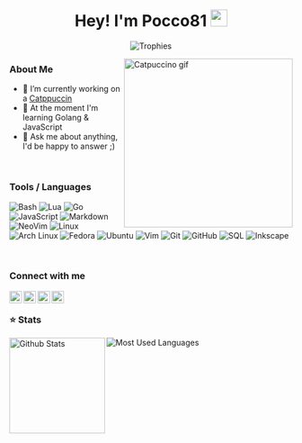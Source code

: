 <h1 align="center">Hey! I'm Pocco81 <img src="https://raw.githubusercontent.com/vatsa287/vatsa287/master/assets/Hi.gif?raw=true" width="30px"></h1>

<p align="center">
  <img alig src="https://github-profile-trophy.vercel.app/?username=Pocco81&theme=onedark&&margin-w=12&column=6&rank=SSS,SS,S,AAA,AA,A,B,C&no-frame=true" alt="Trophies" />
</p>

<img align="right" height=300px width=300px alt="Catpuccino gif" src="https://raw.githubusercontent.com/Pocco81/Pocco81/main/assets/catpuccino.gif" />

### About Me

-   🔭 I’m currently working on a [Catppuccin](https://github.com/catppuccin)
-   🌱 At the moment I'm learning Golang & JavaScript
-   💬 Ask me about anything, I'd be happy to answer ;)

&nbsp;

### Tools / Languages

<!-- Icons: https://simpleicons.org/ -->

![Bash](https://img.shields.io/badge/-Bash-05122A?style=for-the-badge&color=302d41&logo=gnu-bash&logoColor=4EAA25)
![Lua](https://img.shields.io/badge/-Lua-05122A?style=for-the-badge&color=302d41&logo=lua&logoColor=0062cc)
![Go](https://img.shields.io/badge/-Go-05122A?style=for-the-badge&color=302d41&logo=go&logoColor=00a7d0)
![JavaScript](https://img.shields.io/badge/-JavaScript-05122A?style=for-the-badge&color=302d41&logo=javascript&logoColor=F7DF1E)
![Markdown](https://img.shields.io/badge/-Markdown-05122A?style=for-the-badge&color=302d41&logo=markdown)
![NeoVim](https://img.shields.io/badge/-NeoVim-05122A?style=for-the-badge&color=302d41&logo=neovim&logoColor=4b9e4b)
![Linux](https://img.shields.io/badge/-Linux-05122A?style=for-the-badge&color=302d41&logo=linux&logoColor=dfb914)
![Arch Linux](https://img.shields.io/badge/-Arch-05122A?style=for-the-badge&color=302d41&logo=archlinux&logoColor=3399cc)
![Fedora](https://img.shields.io/badge/-Fedora-05122A?style=for-the-badge&color=302d41&logo=fedora&logoColor=294172)
![Ubuntu](https://img.shields.io/badge/-Ubuntu-05122A?style=for-the-badge&color=302d41&logo=ubuntu&logoColor=d64613)
![Vim](https://img.shields.io/badge/-Vim-05122A?style=for-the-badge&color=302d41&logo=vim&logoColor=4EAA25)
![Git](https://img.shields.io/badge/-Git-05122A?style=for-the-badge&color=302d41&logo=git)
![GitHub](https://img.shields.io/badge/-GitHub-05122A?style=for-the-badge&color=302d41&logo=github)
![SQL](https://img.shields.io/badge/-SQL-05122A?style=for-the-badge&color=302d41&logo=mysql&logoColor=4479A1)
![Inkscape](https://img.shields.io/badge/-Inkscape-05122A?style=for-the-badge&color=302d41&logo=inkscape&logoColor=D9E0EE)

&nbsp;

### Connect with me

[<img align="left" alt="Reddit" width="22px" src="https://cdn.icon-icons.com/icons2/1195/PNG/512/1490889653-reddit_82537.png" />][reddit]
[<img align="left" alt="Discord" width="22px" src="https://cdn.icon-icons.com/icons2/1945/PNG/512/iconfinder-discord-4661587_122459.png" />][discord]
[<img align="left" alt="Telegram" width="22px" src="https://cdn.icon-icons.com/icons2/923/PNG/512/telegram_icon-icons.com_72055.png" />][telegram]
[<img align="left" alt="Gmail" width="22px" src="https://cdn.icon-icons.com/icons2/2429/PNG/512/gmail_logo_icon_147283.png" />][gmail]

&nbsp;

### ⭐ Stats

<!-- Catppuccin themed -->
<img height="170" align="left" src="https://github-readme-stats.vercel.app/api?username=Pocco81&show_icons=true&bg_color=302d41&border_color=302d41&title_color=f5e0dc&text_color=d9e0ee&icon_color=c9cbff" alt="Github Stats" />
<img src="https://github-readme-stats.vercel.app/api/top-langs/?username=Pocco81&layout=compact&show_icons=true&bg_color=302d41&border_color=302d41&title_color=f5e0dc&text_color=ffffff&icon_color=c9cbff&langs_count=6" alt="Most Used Languages" />

[gmail]: mailto:pocco451@gmail.com
[reddit]: https://www.reddit.com/user/Pocco81
[telegram]: https://t.me/Pocco81
[discord]: https://discord.com/users/870140329930653747
